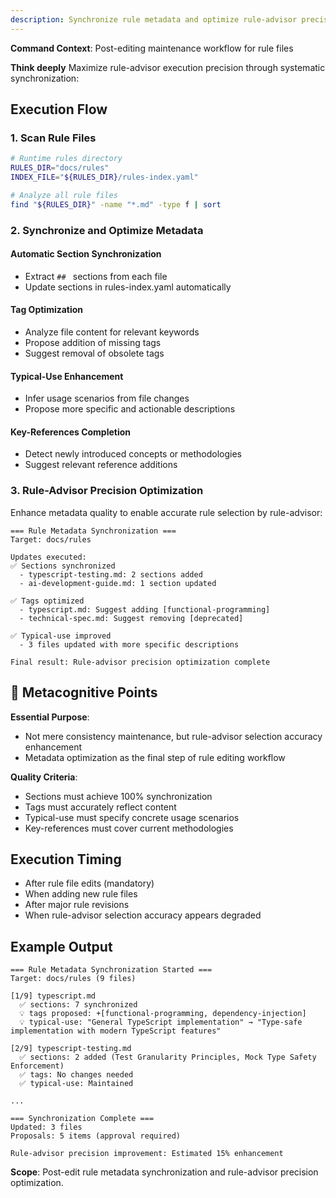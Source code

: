 ```yaml
---
description: Synchronize rule metadata and optimize rule-advisor precision after rule edits
---
```


**Command Context**: Post-editing maintenance workflow for rule files

**Think deeply** Maximize rule-advisor execution precision through systematic synchronization:

## Execution Flow

### 1. Scan Rule Files
```bash
# Runtime rules directory
RULES_DIR="docs/rules"
INDEX_FILE="${RULES_DIR}/rules-index.yaml"

# Analyze all rule files
find "${RULES_DIR}" -name "*.md" -type f | sort
```

### 2. Synchronize and Optimize Metadata

#### Automatic Section Synchronization
- Extract `## ` sections from each file
- Update sections in rules-index.yaml automatically

#### Tag Optimization
- Analyze file content for relevant keywords
- Propose addition of missing tags
- Suggest removal of obsolete tags

#### Typical-Use Enhancement
- Infer usage scenarios from file changes
- Propose more specific and actionable descriptions

#### Key-References Completion
- Detect newly introduced concepts or methodologies
- Suggest relevant reference additions

### 3. Rule-Advisor Precision Optimization

Enhance metadata quality to enable accurate rule selection by rule-advisor:

```
=== Rule Metadata Synchronization ===
Target: docs/rules

Updates executed:
✅ Sections synchronized
  - typescript-testing.md: 2 sections added
  - ai-development-guide.md: 1 section updated

✅ Tags optimized
  - typescript.md: Suggest adding [functional-programming]
  - technical-spec.md: Suggest removing [deprecated]

✅ Typical-use improved
  - 3 files updated with more specific descriptions

Final result: Rule-advisor precision optimization complete
```

## 🧠 Metacognitive Points

**Essential Purpose**:
- Not mere consistency maintenance, but rule-advisor selection accuracy enhancement
- Metadata optimization as the final step of rule editing workflow

**Quality Criteria**:
- Sections must achieve 100% synchronization
- Tags must accurately reflect content
- Typical-use must specify concrete usage scenarios
- Key-references must cover current methodologies

## Execution Timing

- After rule file edits (mandatory)
- When adding new rule files
- After major rule revisions
- When rule-advisor selection accuracy appears degraded

## Example Output

```
=== Rule Metadata Synchronization Started ===
Target: docs/rules (9 files)

[1/9] typescript.md
  ✅ sections: 7 synchronized
  💡 tags proposed: +[functional-programming, dependency-injection]
  💡 typical-use: "General TypeScript implementation" → "Type-safe implementation with modern TypeScript features"

[2/9] typescript-testing.md
  ✅ sections: 2 added (Test Granularity Principles, Mock Type Safety Enforcement)
  ✅ tags: No changes needed
  ✅ typical-use: Maintained

...

=== Synchronization Complete ===
Updated: 3 files
Proposals: 5 items (approval required)

Rule-advisor precision improvement: Estimated 15% enhancement
```

**Scope**: Post-edit rule metadata synchronization and rule-advisor precision optimization.